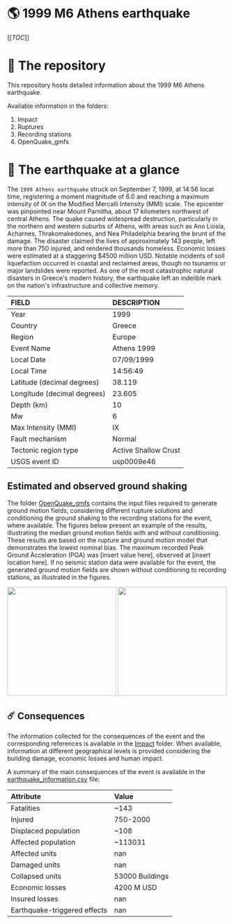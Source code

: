 # 🌎 1999 M6 Athens earthquake
[[_TOC_]]

# 📂 The repository

This repository hosts detailed information about the 1999 M6 Athens earthquake.

Available information in the folders:

1. Impact
2. Ruptures
3. Recording stations
4. OpenQuake_gmfs


# 🚀 The earthquake at a glance 

The `1999 Athens earthquake` struck on September 7, 1999, at 14:56 local time, registering a moment magnitude of 6.0 and reaching a maximum intensity of IX on the Modified Mercalli Intensity (MMI) scale. The epicenter was pinpointed near Mount Parnitha, about 17 kilometers northwest of central Athens. The quake caused widespread destruction, particularly in the northern and western suburbs of Athens, with areas such as Ano Liosia, Acharnes, Thrakomakedones, and Nea Philadelphia bearing the brunt of the damage. The disaster claimed the lives of approximately 143 people, left more than 750 injured, and rendered thousands homeless. Economic losses were estimated at a staggering $4500 million USD. Notable incidents of soil liquefaction occurred in coastal and reclaimed areas, though no tsunamis or major landslides were reported. As one of the most catastrophic natural disasters in Greece's modern history, the earthquake left an indelible mark on the nation's infrastructure and collective memory.

| FIELD | DESCRIPTION |
|:-------|:-------------|
| Year | 1999 |
| Country | Greece |
| Region | Europe |
| Event Name | Athens 1999 |
| Local Date | 07/09/1999 |
| Local Time | 14:56:49 |
| Latitude (decimal degrees) | 38.119 |
| Longitude (decimal degrees) | 23.605 |
| Depth (km) | 10 |
| Mw | 6 |
| Max Intensity (MMI) | IX |
| Fault mechanism | Normal |
| Tectonic region type | Active Shallow Crust |
| USGS event ID | usp0009e46 |

## Estimated and observed ground shaking

The folder [OpenQuake_gmfs](./OpenQuake_gmfs/) contains the input files required to generate ground motion fields, considering different rupture solutions and conditioning the ground shaking to the recording stations for the event, where available. The figures below present an example of the results, illustrating the median ground motion fields with and without conditioning. These results are based on the rupture and ground motion model that demonstrates the lowest nominal bias. The maximum recorded Peak Ground Acceleration (PGA) was [insert value here], observed at [insert location here]. If no seismic station data were available for the event, the generated ground motion fields are shown without conditioning to recording stations, as illustrated in the figures.

<img src="./4_OpenQuake_gmfs/median_gmf_stations_none.png" height="250">
<img src="./4_OpenQuake_gmfs/median_gmf_stations_seismic.png" height="250">

## ☄️ Consequences

The information collected for the consequences of the event and the corresponding references is available in the [Impact](./Impact) folder. When available, information at different geographical levels is provided considering the building damage, economic losses and human impact.

A summary of the main consequences of the event is available in the [earthquake_information.csv](./earthquake_information.csv) file:

| Attribute | Value |
|:-------|:-------------|
| Fatalities | ~143 |
| Injured | 750-2000 |
| Displaced population | ~108 |
| Affected population | ~113031 |
| Affected units | nan |
| Damaged units | nan |
| Collapsed units | 53000 Buildings |
| Economic losses | 4200 M USD |
| Insured losses | nan |
| Earthquake-triggered effects | nan |